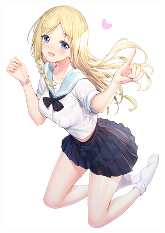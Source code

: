 <h1 align="center">
  <img src="https://github.com/paradiseduo/ImageHub/blob/master/IMG40.jpeg?raw=true">
</h1>
